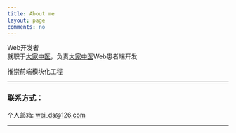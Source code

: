 ```yaml
---
title: About me
layout: page
comments: no
---
```


Web开发者    
就职于[大家中医](http://www.dajiazhongyi.com)，负责[大家中医](http://www.dajiazhongyi.com)Web患者端开发

推崇前端模块化工程

----

### 联系方式：        

个人邮箱: [wei_ds@126.com](mailto:wei_ds@126.com)     

----
